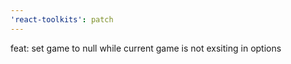 ```yaml
---
'react-toolkits': patch
---
```


feat: set game to null while current game is not exsiting in options
